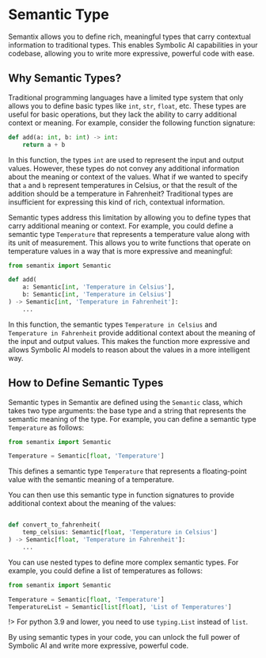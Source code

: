 # Semantic Type

Semantix allows you to define rich, meaningful types that carry contextual information to traditional types. This enables
Symbolic AI capabilities in your codebase, allowing you to write more expressive, powerful code with ease.

## Why Semantic Types?

Traditional programming languages have a limited type system that only allows you to define basic types like `int`, `str`,
`float`, etc. These types are useful for basic operations, but they lack the ability to carry additional context or meaning.
For example, consider the following function signature:

```python
def add(a: int, b: int) -> int:
    return a + b
```

In this function, the types `int` are used to represent the input and output values. However, these types do not convey any
additional information about the meaning or context of the values. What if we wanted to specify that `a` and `b` represent
temperatures in Celsius, or that the result of the addition should be a temperature in Fahrenheit? Traditional types are
insufficient for expressing this kind of rich, contextual information.

Semantic types address this limitation by allowing you to define types that carry additional meaning or context. For example,
you could define a semantic type `Temperature` that represents a temperature value along with its unit of measurement. This
allows you to write functions that operate on temperature values in a way that is more expressive and meaningful:

```python
from semantix import Semantic

def add(
    a: Semantic[int, 'Temperature in Celsius'],
    b: Semantic[int, 'Temperature in Celsius']
) -> Semantic[int, 'Temperature in Fahrenheit']:
    ...
```

In this function, the semantic types `Temperature in Celsius` and `Temperature in Fahrenheit` provide additional context about
the meaning of the input and output values. This makes the function more expressive and allows Symbolic AI models to reason
about the values in a more intelligent way.

## How to Define Semantic Types

Semantic types in Semantix are defined using the `Semantic` class, which takes two type arguments: the base type and a string
that represents the semantic meaning of the type. For example, you can define a semantic type `Temperature` as follows:

```python
from semantix import Semantic

Temperature = Semantic[float, 'Temperature']
```

This defines a semantic type `Temperature` that represents a floating-point value with the semantic meaning of a temperature.

You can then use this semantic type in function signatures to provide additional context about the meaning of the values:

```python

def convert_to_fahrenheit(
    temp_celsius: Semantic[float, 'Temperature in Celsius']
) -> Semantic[float, 'Temperature in Fahrenheit']:
    ...
```

You can use nested types to define more complex semantic types. For example, you could define a list of temperatures as follows:

```python
from semantix import Semantic

Temperature = Semantic[float, 'Temperature']
TemperatureList = Semantic[list[float], 'List of Temperatures']
```

!>  For python 3.9 and lower, you need to use `typing.List` instead of `list`.

By using semantic types in your code, you can unlock the full power of Symbolic AI and write more expressive, powerful code.
